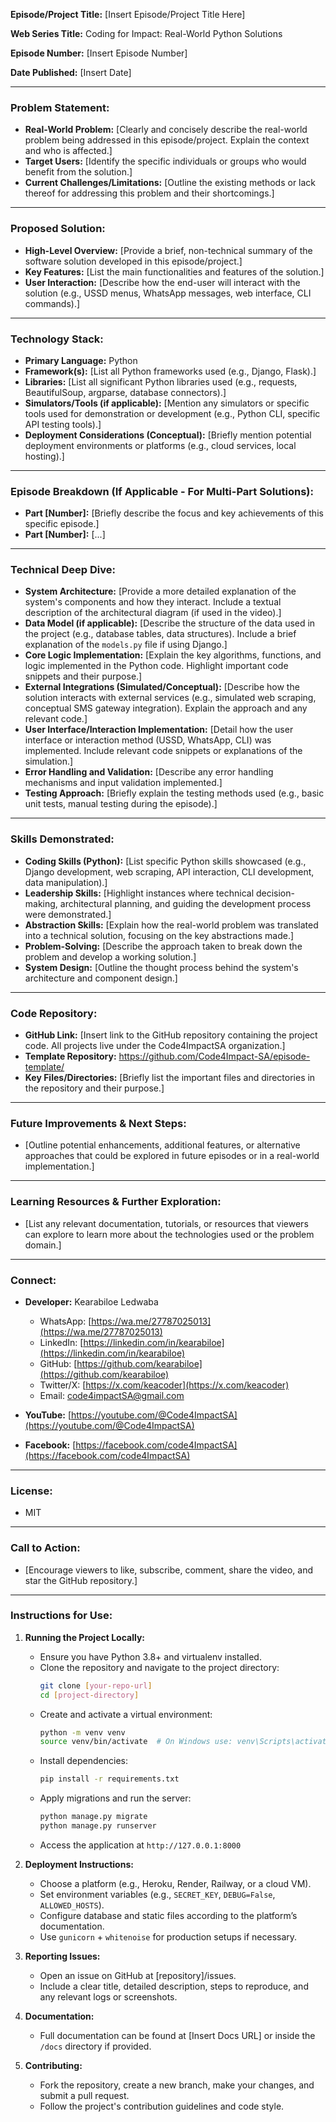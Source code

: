 **Episode/Project Title:** [Insert Episode/Project Title Here]

**Web Series Title:** Coding for Impact: Real-World Python Solutions

**Episode Number:** [Insert Episode Number]

**Date Published:** [Insert Date]

---

### Problem Statement:

* **Real-World Problem:** [Clearly and concisely describe the real-world problem being addressed in this episode/project. Explain the context and who is affected.]
* **Target Users:** [Identify the specific individuals or groups who would benefit from the solution.]
* **Current Challenges/Limitations:** [Outline the existing methods or lack thereof for addressing this problem and their shortcomings.]

---

### Proposed Solution:

* **High-Level Overview:** [Provide a brief, non-technical summary of the software solution developed in this episode/project.]
* **Key Features:** [List the main functionalities and features of the solution.]
* **User Interaction:** [Describe how the end-user will interact with the solution (e.g., USSD menus, WhatsApp messages, web interface, CLI commands).]

---

### Technology Stack:

* **Primary Language:** Python
* **Framework(s):** [List all Python frameworks used (e.g., Django, Flask).]
* **Libraries:** [List all significant Python libraries used (e.g., requests, BeautifulSoup, argparse, database connectors).]
* **Simulators/Tools (if applicable):** [Mention any simulators or specific tools used for demonstration or development (e.g., Python CLI, specific API testing tools).]
* **Deployment Considerations (Conceptual):** [Briefly mention potential deployment environments or platforms (e.g., cloud services, local hosting).]

---

### Episode Breakdown (If Applicable - For Multi-Part Solutions):

* **Part [Number]:** [Briefly describe the focus and key achievements of this specific episode.]
* **Part [Number]:** [...]

---

### Technical Deep Dive:

* **System Architecture:** [Provide a more detailed explanation of the system's components and how they interact. Include a textual description of the architectural diagram (if used in the video).]
* **Data Model (if applicable):** [Describe the structure of the data used in the project (e.g., database tables, data structures). Include a brief explanation of the `models.py` file if using Django.]
* **Core Logic Implementation:** [Explain the key algorithms, functions, and logic implemented in the Python code. Highlight important code snippets and their purpose.]
* **External Integrations (Simulated/Conceptual):** [Describe how the solution interacts with external services (e.g., simulated web scraping, conceptual SMS gateway integration). Explain the approach and any relevant code.]
* **User Interface/Interaction Implementation:** [Detail how the user interface or interaction method (USSD, WhatsApp, CLI) was implemented. Include relevant code snippets or explanations of the simulation.]
* **Error Handling and Validation:** [Describe any error handling mechanisms and input validation implemented.]
* **Testing Approach:** [Briefly explain the testing methods used (e.g., basic unit tests, manual testing during the episode).]

---

### Skills Demonstrated:

* **Coding Skills (Python):** [List specific Python skills showcased (e.g., Django development, web scraping, API interaction, CLI development, data manipulation).]
* **Leadership Skills:** [Highlight instances where technical decision-making, architectural planning, and guiding the development process were demonstrated.]
* **Abstraction Skills:** [Explain how the real-world problem was translated into a technical solution, focusing on the key abstractions made.]
* **Problem-Solving:** [Describe the approach taken to break down the problem and develop a working solution.]
* **System Design:** [Outline the thought process behind the system's architecture and component design.]

---

### Code Repository:

* **GitHub Link:** [Insert link to the GitHub repository containing the project code. All projects live under the Code4ImpactSA organization.]
* **Template Repository:** https://github.com/Code4Impact-SA/episode-template/
* **Key Files/Directories:** [Briefly list the important files and directories in the repository and their purpose.]

---

### Future Improvements & Next Steps:

* [Outline potential enhancements, additional features, or alternative approaches that could be explored in future episodes or in a real-world implementation.]

---

### Learning Resources & Further Exploration:

* [List any relevant documentation, tutorials, or resources that viewers can explore to learn more about the technologies used or the problem domain.]

---

### Connect:

* **Developer:** Kearabiloe Ledwaba
  * WhatsApp: [https://wa.me/27787025013](https://wa.me/27787025013)
  * LinkedIn: [https://linkedin.com/in/kearabiloe](https://linkedin.com/in/kearabiloe)
  * GitHub: [https://github.com/kearabiloe](https://github.com/kearabiloe)
  * Twitter/X: [https://x.com/keacoder](https://x.com/keacoder)
  * Email: [code4impactSA@gmail.com](mailto:code4impactSA@gmail.com)

* **YouTube:** [https://youtube.com/@Code4ImpactSA](https://youtube.com/@Code4ImpactSA)
* **Facebook:** [https://facebook.com/code4ImpactSA](https://facebook.com/code4ImpactSA)

---

### License:

* MIT

---

### Call to Action:

* [Encourage viewers to like, subscribe, comment, share the video, and star the GitHub repository.]

---

### Instructions for Use:

1. **Running the Project Locally:**
   * Ensure you have Python 3.8+ and virtualenv installed.
   * Clone the repository and navigate to the project directory:
     ```bash
     git clone [your-repo-url]
     cd [project-directory]
     ```
   * Create and activate a virtual environment:
     ```bash
     python -m venv venv
     source venv/bin/activate  # On Windows use: venv\Scripts\activate
     ```
   * Install dependencies:
     ```bash
     pip install -r requirements.txt
     ```
   * Apply migrations and run the server:
     ```bash
     python manage.py migrate
     python manage.py runserver
     ```
   * Access the application at `http://127.0.0.1:8000`

2. **Deployment Instructions:**
   * Choose a platform (e.g., Heroku, Render, Railway, or a cloud VM).
   * Set environment variables (e.g., `SECRET_KEY`, `DEBUG=False`, `ALLOWED_HOSTS`).
   * Configure database and static files according to the platform’s documentation.
   * Use `gunicorn` + `whitenoise` for production setups if necessary.

3. **Reporting Issues:**
   * Open an issue on GitHub at [repository]/issues.
   * Include a clear title, detailed description, steps to reproduce, and any relevant logs or screenshots.

4. **Documentation:**
   * Full documentation can be found at [Insert Docs URL] or inside the `/docs` directory if provided.

5. **Contributing:**
   * Fork the repository, create a new branch, make your changes, and submit a pull request.
   * Follow the project's contribution guidelines and code style.

